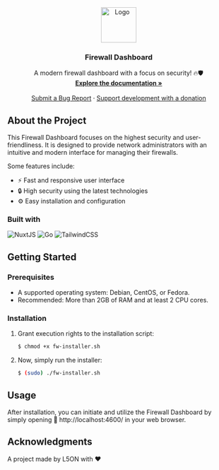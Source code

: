 <div align="center">
  <a href="https://github.com/l50n/Firewall-Dashboard">
    <img src="https://i.ibb.co/tLtz38j/firewall-dashboard-high-resolution-logo-transparent.png" alt="Logo" height="80">
  </a>
  <h3 align="center">Firewall Dashboard</h3>
  <p align="center">
    A modern firewall dashboard with a focus on security! 🔥🛡️
    <br />
    <a href="#"><strong>Explore the documentation »</strong></a>
    <br />
    <br />
    <a href="https://github.com/l50n/Firewall-Dashboard/issues">Submit a Bug Report</a>
    ·
    <a href="https://paypal.me/your_username">Support development with a donation</a>
  </p>
</div>

## About the Project

This Firewall Dashboard focuses on the highest security and user-friendliness. It is designed to provide network administrators with an intuitive and modern interface for managing their firewalls.

Some features include:
* ⚡️ Fast and responsive user interface
* 🔒 High security using the latest technologies
* ⚙️ Easy installation and configuration

### Built with

![NuxtJS](https://img.shields.io/badge/NuxtJS-00C58E?style=for-the-badge&logo=nuxt.js&logoColor=white)
![Go](https://img.shields.io/badge/Go-00ADD8?style=for-the-badge&logo=go&logoColor=white)
![TailwindCSS](https://img.shields.io/badge/TailwindCSS-38B2AC?style=for-the-badge&logo=tailwind-css&logoColor=white)


## Getting Started

### Prerequisites

* A supported operating system: Debian, CentOS, or Fedora.
* Recommended: More than 2GB of RAM and at least 2 CPU cores.

### Installation

1. Grant execution rights to the installation script:
   ```sh
   $ chmod +x fw-installer.sh
   ```
2. Now, simply run the installer:
   ```sh
   $ (sudo) ./fw-installer.sh
   ```

## Usage

After installation, you can initiate and utilize the Firewall Dashboard by simply opening 🔗 http://localhost:4600/ in your web browser.

## Acknowledgments

A project made by L5ON with ❤️
